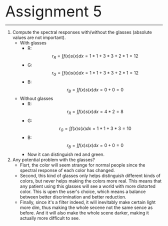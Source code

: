 <font size=10>Assignment 5</font>

---

1. Compute the spectral responses with/without the glasses (absolute values are not important).
   - With glasses
     - R: $$r_R=\int{f(x)}{s(x)}dx = 1 * 1 + 3 * 3 + 2 * 1 = 12$$
     - G: $$r_G=\int{f(x)}{s(x)}dx = 1 * 1 + 3 * 3 + 2 * 1 = 12$$
     - B: $$r_B=\int{f(x)}{s(x)}dx = 0 + 0 = 0$$
   - Without glasses
     - R: $$r_R=\int{f(x)}{s(x)}dx = 4 * 2 = 8$$
     - G: $$r_G=\int{f(x)}{s(x)}dx = 1 * 1 + 3 * 3 = 10$$
     - B: $$r_B=\int{f(x)}{s(x)}dx = 0 + 0 = 0$$
     - Now it can distinguish red and green.
2. Any potential problem with the glasses?
   - Fisrt, the color will seem strange for normal people since the spectral response of each color has changed.
   - Second, this kind of glasses only helps distinguish different kinds of colors, but never helps making the colors more real. This means that any patient using this glasses will see a world with more distorted color. This is upen the user's choice, which means a balance between better discrimination and better reduction.
   - Finally, since it's a filter indeed, it will inevitably make certain light more dim, thus making the whole secene not the same sence as before. And it will also make the whole scene darker, making it actually more difficult to see.